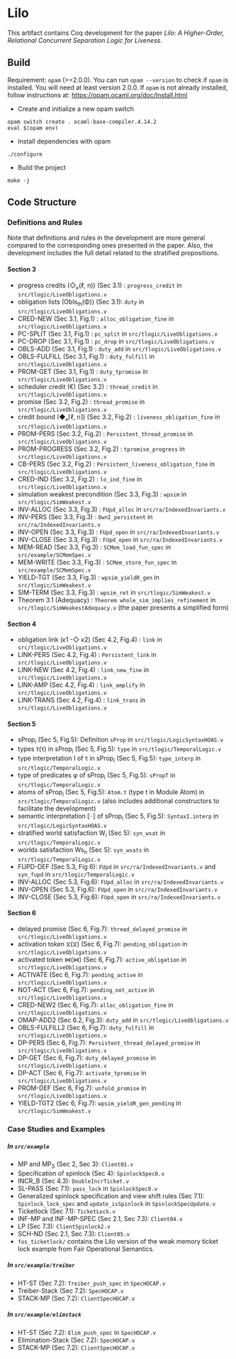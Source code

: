 # Lilo
This artifact contains Coq development for the paper *Lilo: A Higher-Order, Relational Concurrent Separation Logic for Liveness*.

## Build
Requirement: `opam` (>=2.0.0). You can run `opam --version` to check if `opam` is installed. You will need at least version 2.0.0. If `opam` is not already installed, follow instructions at: https://opam.ocaml.org/doc/Install.html
- Create and initialize a new opam switch
```
opam switch create . ocaml-base-compiler.4.14.2
eval $(opam env)
```
- Install dependencies with opam
```
./configure
```
- Build the project
```
make -j
```

## Code Structure
### Definitions and Rules
Note that definitions and rules in the development are more general compared to the corresponding ones presented in the paper.
Also, the development includes the full detail related to the stratified propositions.

#### Section 3
- progress credits (◇<sub>𝜅</sub>(ℓ, n)) (Sec 3.1) : `progress_credit` in `src/tlogic/LiveObligations.v`
- obligation lists (Obls<sub>th</sub>(Φ)) (Sec 3.1): `duty` in `src/tlogic/LiveObligations.v`
- CRED-NEW (Sec 3.1, Fig.1) : `alloc_obligation_fine` in `src/tlogic/LiveObligations.v`
- PC-SPLIT (Sec 3.1, Fig.1) : `pc_split` in `src/tlogic/LiveObligations.v`
- PC-DROP (Sec 3.1, Fig.1) : `pc_drop` in `src/tlogic/LiveObligations.v`
- OBLS-ADD (Sec 3.1, Fig.1) : `duty_add` in `src/tlogic/LiveObligations.v`
- OBLS-FULFILL (Sec 3.1, Fig.1) : `duty_fulfill` in `src/tlogic/LiveObligations.v`
- PROM-GET (Sec 3.1, Fig.1) : `duty_tpromise` in `src/tlogic/LiveObligations.v`
- scheduler credit (€) (Sec 3.2) : `thread_credit` in `src/tlogic/LiveObligations.v`
- promise (Sec 3.2, Fig.2) : `thread_promise` in `src/tlogic/LiveObligations.v`
- credit bound (◆<sub>𝜅</sub>⌈ℓ, n⌉) (Sec 3.2, Fig.2) : `liveness_obligation_fine` in `src/tlogic/LiveObligations.v`
- PROM-PERS (Sec 3.2, Fig.2) : `Persistent_thread_promise` in `src/tlogic/LiveObligations.v`
- PROM-PROGRESS (Sec 3.2, Fig.2) : `tpromise_progress` in `src/tlogic/LiveObligations.v`
- CB-PERS (Sec 3.2, Fig.2) : `Persistent_liveness_obligation_fine` in `src/tlogic/LiveObligations.v`
- CRED-IND (Sec 3.2, Fig.2) : `lo_ind_fine` in `src/tlogic/LiveObligations.v`
- simulation weakest precondition (Sec 3.3, Fig.3) : `wpsim` in `src/tlogic/SimWeakest.v`
- INV-ALLOC (Sec 3.3, Fig.3) : `FUpd_alloc` in `src/ra/IndexedInvariants.v`
- INV-PERS (Sec 3.3, Fig.3) : `OwnI_persistent` in `src/ra/IndexedInvariants.v`
- INV-OPEN (Sec 3.3, Fig.3) : `FUpd_open` in `src/ra/IndexedInvariants.v`
- INV-CLOSE (Sec 3.3, Fig.3) : `FUpd_open` in `src/ra/IndexedInvariants.v`
- MEM-READ (Sec 3.3, Fig.3) : `SCMem_load_fun_spec` in `src/example/SCMemSpec.v`
- MEM-WRITE (Sec 3.3, Fig.3) : `SCMem_store_fun_spec` in `src/example/SCMemSpec.v`
- YIELD-TGT (Sec 3.3, Fig.3) : `wpsim_yieldR_gen` in `src/tlogic/SimWeakest.v`
- SIM-TERM (Sec 3.3, Fig.3) : `wpsim_ret` in `src/tlogic/SimWeakest.v`
- Theorem 3.1 (Adequacy) : `Theorem whole_sim_implies_refinement` in `src/tlogic/SimWeakestAdequacy.v` (the paper presents a simplified form)

#### Section 4
- obligation link (κ1 -◇ κ2) (Sec 4.2, Fig.4) : `link` in `src/tlogic/LiveObligations.v`
- LINK-PERS (Sec 4.2, Fig.4) : `Persistent_link` in `src/tlogic/LiveObligations.v`
- LINK-NEW (Sec 4.2, Fig.4) : `link_new_fine` in `src/tlogic/LiveObligations.v`
- LINK-AMP (Sec 4.2, Fig.4) : `link_amplify` in `src/tlogic/LiveObligations.v`
- LINK-TRANS (Sec 4.2, Fig.4) : `link_trans` in `src/tlogic/LiveObligations.v`

#### Section 5
- sProp<sub>i</sub> (Sec 5, Fig.5): Definition `sProp` in `src/tlogic/LogicSyntaxHOAS.v`
- types &#964;(τ) in sProp<sub>i</sub> (Sec 5, Fig.5): `type` in `src/tlogic/TemporalLogic.v`
- type interpretation I of τ in sProp<sub>i</sub> (Sec 5, Fig.5): `type_interp` in `src/tlogic/TemporalLogic.v`
- type of predicates φ of sProp<sub>i</sub> (Sec 5, Fig.5): `sPropT` in `src/tlogic/TemporalLogic.v`
- atoms of sProp<sub>i</sub> (Sec 5, Fig.5): `Atom.t` (type t in Module Atom) in `src/tlogic/TemporalLogic.v` (also includes additional constructors to facilitate the development)
- semantic interpretation ⟦⋅⟧ of sProp<sub>i</sub> (Sec 5, Fig.5): `SyntaxI.interp` in `src/tlogic/LogicSyntaxHOAS.v`
- stratified world satisfaction W<sub>i</sub> (Sec 5): `syn_wsat` in `src/tlogic/TemporalLogic.v`
- worlds satisfaction Ws<sub>n</sub> (Sec 5): `syn_wsats` in `src/tlogic/TemporalLogic.v`
- FUPD-DEF (Sec 5.3, Fig 6): `FUpd` in `src/ra/IndexedInvariants.v` and `syn_fupd` in `src/tlogic/TemporalLogic.v`
- INV-ALLOC (Sec 5.3, Fig.6): `FUpd_alloc` in `src/ra/IndexedInvariants.v`
- INV-OPEN (Sec 5.3, Fig.6): `FUpd_open` in `src/ra/IndexedInvariants.v`
- INV-CLOSE (Sec 5.3, Fig.6): `FUpd_open` in `src/ra/IndexedInvariants.v`

#### Section 6
- delayed promise (Sec 6, Fig.7): `thread_delayed_promise` in `src/tlogic/LiveObligations.v`
- activation token &#10710;(⧖) (Sec 6, Fig.7): `pending_obligation` in `src/tlogic/LiveObligations.v`
- activated token &#8904;(⋈) (Sec 6, Fig.7): `active_obligation` in `src/tlogic/LiveObligations.v`
- ACTIVATE (Sec 6, Fig.7): `pending_active` in `src/tlogic/LiveObligations.v`
- NOT-ACT (Sec 6, Fig.7): `pending_not_active` in `src/tlogic/LiveObligations.v`
- CRED-NEW2 (Sec 6, Fig.7): `alloc_obligation_fine` in `src/tlogic/LiveObligations.v`
- OMAP-ADD2 (Sec 6.2, Fig.3): `duty_add` in `src/tlogic/LiveObligations.v`
- OBLS-FULFILL2 (Sec 6, Fig.7): `duty_fulfill` in `src/tlogic/LiveObligations.v`
- DP-PERS (Sec 6, Fig.7): `Persistent_thread_delayed_promise` in `src/tlogic/LiveObligations.v`
- DP-GET (Sec 6, Fig.7): `duty_delayed_promise` in `src/tlogic/LiveObligations.v`
- DP-ACT (Sec 6, Fig.7): `activate_tpromise` in `src/tlogic/LiveObligations.v`
- PROM-DEF (Sec 6, Fig.7): `unfold_promise` in `src/tlogic/LiveObligations.v`
- YIELD-TGT2 (Sec 6, Fig.7): `wpsim_yieldR_gen_pending` in `src/tlogic/SimWeakest.v`

### Case Studies and Examples
##### In `src/example`
- MP and MP<sub>S</sub> (Sec 2, Sec 3): `Client01.v`
- Specification of spinlock (Sec 4): `SpinlockSpec0.v`
- INCR_B (Sec 4.3): `DoubleIncrTicket.v`
- SL-PASS (Sec 7.1): `pass_lock` in `SpinlockSpec0.v`
- Generalized spinlock specification and view shift rules (Sec 7.1): `Spinlock_lock_spec` and `update_isSpinlock` in `SpinlockSpecUpdate.v`
- Ticketlock (Sec 7.1): `TicketLock.v`
- INF-MP and INF-MP-SPEC (Sec 2.1, Sec 7.3): `Client04.v`
- LP (Sec 7.3): `ClientSpinlock2.v`
- SCH-ND (Sec 2.1, Sec 7.3): `Client05.v`
- `fos_ticketlock/` contains the Lilo version of the weak memory ticket lock example from Fair Operational Semantics.
##### In `src/example/treiber`
- HT-ST (Sec 7.2): `Treiber_push_spec` in `SpecHOCAP.v`
- Treiber-Stack (Sec 7.2): `SpecHOCAP.v`
- STACK-MP (Sec 7.2): `ClientSpecHOCAP.v`
##### In `src/example/elimstack`
- HT-ST (Sec 7.2): `Elim_push_spec` in `SpecHOCAP.v`
- Elimination-Stack (Sec 7.2): `SpecHOCAP.v`
- STACK-MP (Sec 7.2): `ClientSpecHOCAP.v`

